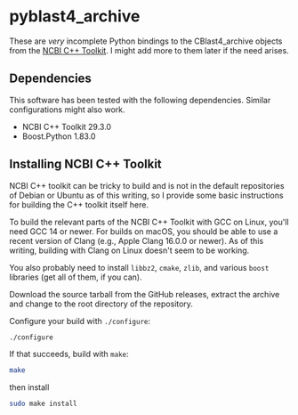 # pyblast4_archive

These are *very* incomplete Python bindings to the CBlast4_archive objects from
the [NCBI C++ Toolkit](https://github.com/ncbi/ncbi-cxx-toolkit-public). I might
add more to them later if the need arises.

## Dependencies

This software has been tested with the following dependencies. Similar
configurations might also work.

* NCBI C++ Toolkit 29.3.0
* Boost.Python 1.83.0

## Installing NCBI C++ Toolkit

NCBI C++ toolkit can be tricky to build and is not in the default repositories
of Debian or Ubuntu as of this writing, so I provide some basic instructions for
building the C++ toolkit itself here.

To build the relevant parts of the NCBI C++ Toolkit with GCC on Linux, you'll
need GCC 14 or newer. For builds on macOS, you should be able to use a recent
version of Clang (e.g., Apple Clang 16.0.0 or newer). As of this writing,
building with Clang on Linux doesn't seem to be working.

You also probably need to install `libbz2`, `cmake`, `zlib`, and various `boost`
libraries (get all of them, if you can).

Download the source tarball from the GitHub releases, extract the archive and
change to the root directory of the repository. 
<!-- We only want to build part of -->
<!-- the toolkit, so we'll create a file called `projects` that specifies which parts -->
<!-- to build. The `projects` file should have the following contents: -->

<!-- ```text -->
<!-- corelib$ -->
<!-- util -->
<!-- objects -->
<!-- -objects/.*/test -->
<!-- -objects/[^/]*/demo -->
<!-- -objects/genomecoll/gc_cli -->
<!-- serial -->
<!-- -serial/test -->
<!-- test update-only -->
<!-- ``` -->

<!-- Then, configure your build with `./configure`: -->

<!-- ```bash -->
<!-- ./configure --with-projects=projects -->
<!-- ``` -->

Configure your build with `./configure`:

```bash
./configure
```

If that succeeds, build with `make`:

```bash
make
```

then install

```bash
sudo make install
```
